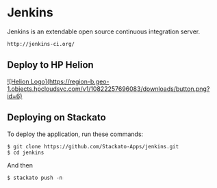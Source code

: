 Jenkins
==========

Jenkins is an extendable open source continuous integration server.
   
	http://jenkins-ci.org/

## Deploy to HP Helion
<a href="http://deploynow.qa1-stackato.cx.hpcloud.net/?repoUrl=https://github.com/Stackato-Apps/jenkins">
![Helion  Logo](https://region-b.geo-1.objects.hpcloudsvc.com/v1/10822257696083/downloads/button.png?id=6)
</a>

Deploying on Stackato
---------------------
To deploy the application, run these commands:

    $ git clone https://github.com/Stackato-Apps/jenkins.git
    $ cd jenkins

And then

    $ stackato push -n
